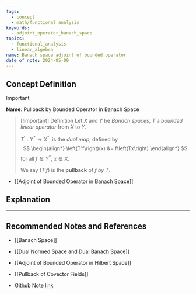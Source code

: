 ```yaml
---
tags:
  - concept
  - math/functional_analysis
keywords:
  - adjoint_operator_banach_space
topics:
  - functional_analysis
  - linear_algebra
name: Banach space adjoint of bounded operator
date of note: 2024-05-09
---
```


## Concept Definition

>[!important]
>**Name**:  Pullback by Bounded Operator in Banach Space

>[!important] Definition
>Let $X$ and $Y$ be *Banach spaces*,  $T$ a *bounded linear operator* from $X$ to $Y$. 
>
>$T^{'}: Y^{*} \to X^{*}$, is the *dual map*, defined by 
>$$
> \begin{align*}
>  \left(T'f\right)(x) &= f\left(Tx\right)
> \end{align*} 
>$$ 
>for all $f \in Y^{*}$, $x \in X$. 
>
>We say $\left(T'f\right)$ is the **pullback** of  $f$ *by* $T$.

- [[Adjoint of Bounded Operator in Banach Space]]


## Explanation








-----------
##  Recommended Notes and References

- [[Banach Space]]
- [[Dual Normed Space and Dual Banach Space]]
- [[Adjoint of Bounded Operator in Hilbert Space]]

- [[Pullback of Covector Fields]]

- Github Note [link](https://github.com/TianpeiLuke/SelfStudyNotes/tree/master/self-study/probability_and_measure_theory)